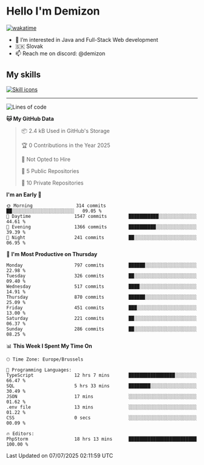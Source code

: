 # Hello I'm Demizon
[![wakatime](https://wakatime.com/badge/user/6ad1949f-d6d7-44f9-9eee-c35e54cc499b.svg)](https://wakatime.com/@6ad1949f-d6d7-44f9-9eee-c35e54cc499b)
- 👀 I’m interested in Java and Full-Stack Web development
- 🇸🇰 Slovak
- 📫 Reach me on discord: @demizon

## My skills
[![Skill icons](https://skillicons.dev/icons?i=java,js,ts,html,css,react,nextjs,tailwind,supabase,py,git,docker,linux,mysql,postgres,mongo&theme=dark)](https://github.com/Demizon3433)

---

<!--START_SECTION:waka-->
![Lines of code](https://img.shields.io/badge/From%20Hello%20World%20I%27ve%20Written-1.1%20million%20lines%20of%20code-blue)

**🐱 My GitHub Data** 

> 📦 2.4 kB Used in GitHub's Storage 
 > 
> 🏆 0 Contributions in the Year 2025
 > 
> 🚫 Not Opted to Hire
 > 
> 📜 5 Public Repositories 
 > 
> 🔑 10 Private Repositories 
 > 
**I'm an Early 🐤** 

```text
🌞 Morning                314 commits         ██░░░░░░░░░░░░░░░░░░░░░░░   09.05 % 
🌆 Daytime                1547 commits        ███████████░░░░░░░░░░░░░░   44.61 % 
🌃 Evening                1366 commits        ██████████░░░░░░░░░░░░░░░   39.39 % 
🌙 Night                  241 commits         ██░░░░░░░░░░░░░░░░░░░░░░░   06.95 % 
```
📅 **I'm Most Productive on Thursday** 

```text
Monday                   797 commits         ██████░░░░░░░░░░░░░░░░░░░   22.98 % 
Tuesday                  326 commits         ██░░░░░░░░░░░░░░░░░░░░░░░   09.40 % 
Wednesday                517 commits         ████░░░░░░░░░░░░░░░░░░░░░   14.91 % 
Thursday                 870 commits         ██████░░░░░░░░░░░░░░░░░░░   25.09 % 
Friday                   451 commits         ███░░░░░░░░░░░░░░░░░░░░░░   13.00 % 
Saturday                 221 commits         ██░░░░░░░░░░░░░░░░░░░░░░░   06.37 % 
Sunday                   286 commits         ██░░░░░░░░░░░░░░░░░░░░░░░   08.25 % 
```


📊 **This Week I Spent My Time On** 

```text
🕑︎ Time Zone: Europe/Brussels

💬 Programming Languages: 
TypeScript               12 hrs 7 mins       █████████████████░░░░░░░░   66.47 % 
SQL                      5 hrs 33 mins       ████████░░░░░░░░░░░░░░░░░   30.49 % 
JSON                     17 mins             ░░░░░░░░░░░░░░░░░░░░░░░░░   01.62 % 
.env file                13 mins             ░░░░░░░░░░░░░░░░░░░░░░░░░   01.22 % 
CSS                      0 secs              ░░░░░░░░░░░░░░░░░░░░░░░░░   00.09 % 

🔥 Editors: 
PhpStorm                 18 hrs 13 mins      █████████████████████████   100.00 % 
```


 Last Updated on 07/07/2025 02:11:59 UTC
<!--END_SECTION:waka-->
